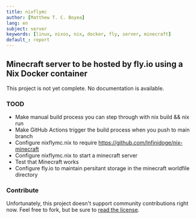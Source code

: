 ```yaml
---
title: nixflymc
author: [Matthew T. C. Boyea]
lang: en
subject: server
keywords: [linux, nixos, nix, docker, fly, server, minecraft]
default_: report
---
```

## Minecraft server to be hosted by fly.io using a Nix Docker container

This project is not yet complete. No documentation is available.

### TOOD

- Make manual build process you can step through with nix build && nix run
- Make GitHub Actions trigger the build process when you push to main branch
- Configure nixflymc.nix to require https://github.com/Infinidoge/nix-minecraft
- Configure nixflymc.nix to start a minecraft server
- Test that Minecraft works
- Configure fly.io to maintain persitant storage in the minecraft worldfile directory

### Contribute

Unfortunately, this project doesn't support community contributions right now. Feel free to fork, but be sure to [read the license](./LICENSE.md).

